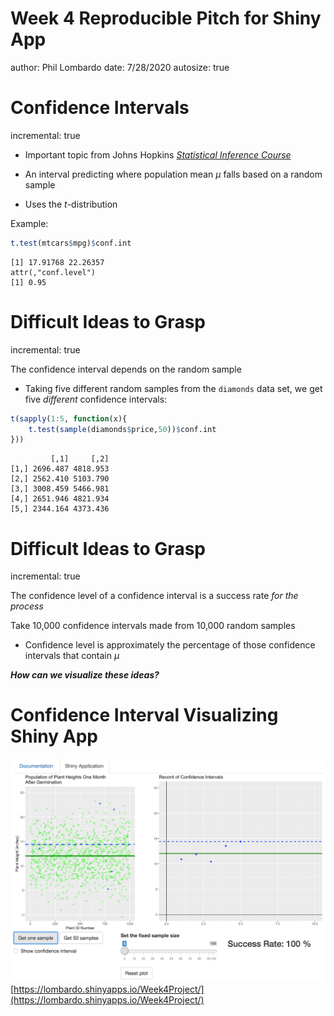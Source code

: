 Week 4 Reproducible Pitch for Shiny App
========================================================
author: Phil Lombardo
date: 7/28/2020
autosize: true


Confidence Intervals
========================================================
incremental: true

- Important topic from Johns Hopkins [*Statistical Inference Course*](https://www.coursera.org/learn/statistical-inference/home/welcome)

- An interval predicting where population mean $\mu$ falls based on a random sample

- Uses the *t*-distribution

Example:

```r
t.test(mtcars$mpg)$conf.int
```

```
[1] 17.91768 22.26357
attr(,"conf.level")
[1] 0.95
```


Difficult Ideas to Grasp
========================================================
incremental: true

The confidence interval depends on the random sample

- Taking five different random samples from the `diamonds` data set, we get five *different* confidence intervals:

```r
t(sapply(1:5, function(x){
    t.test(sample(diamonds$price,50))$conf.int
}))
```

```
         [,1]     [,2]
[1,] 2696.487 4818.953
[2,] 2562.410 5103.790
[3,] 3008.459 5466.981
[4,] 2651.946 4821.934
[5,] 2344.164 4373.436
```


Difficult Ideas to Grasp
========================================================
incremental: true

The confidence level of a confidence interval is a success rate *for the process*

Take 10,000 confidence intervals made from 10,000 random samples
- Confidence level is approximately the percentage of those confidence intervals that contain $\mu$
        
        
        
***How can we visualize these ideas?***


Confidence Interval Visualizing Shiny App
========================================================

![](app1.png)
[https://lombardo.shinyapps.io/Week4Project/](https://lombardo.shinyapps.io/Week4Project/)
